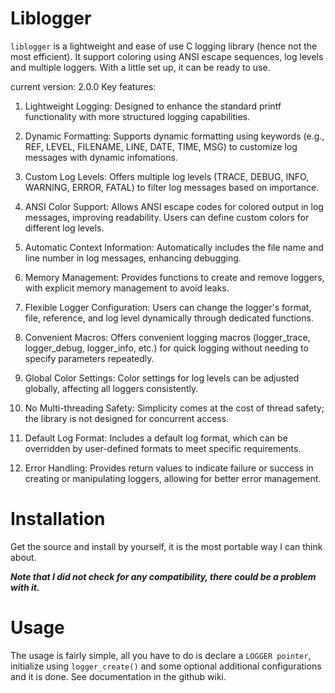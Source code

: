 # Liblogger

`liblogger` is a lightweight and ease of use C logging library (hence not the most efficient). It support coloring using ANSI escape sequences, log levels and multiple loggers. With a little set up, it can be ready to use.

current version: 2.0.0
Key features:
1. Lightweight Logging: Designed to enhance the standard printf functionality with more structured logging capabilities.


2. Dynamic Formatting: Supports dynamic formatting using keywords (e.g., REF, LEVEL, FILENAME, LINE, DATE, TIME, MSG) to customize log messages with dynamic infomations.


3. Custom Log Levels: Offers multiple log levels (TRACE, DEBUG, INFO, WARNING, ERROR, FATAL) to filter log messages based on importance.


4. ANSI Color Support: Allows ANSI escape codes for colored output in log messages, improving readability. Users can define custom colors for different log levels.


5. Automatic Context Information: Automatically includes the file name and line number in log messages, enhancing debugging.


6. Memory Management: Provides functions to create and remove loggers, with explicit memory management to avoid leaks.


7. Flexible Logger Configuration: Users can change the logger's format, file, reference, and log level dynamically through dedicated functions.


8. Convenient Macros: Offers convenient logging macros (logger_trace, logger_debug, logger_info, etc.) for quick logging without needing to specify parameters repeatedly.


9. Global Color Settings: Color settings for log levels can be adjusted globally, affecting all loggers consistently.


10. No Multi-threading Safety: Simplicity comes at the cost of thread safety; the library is not designed for concurrent access.


11. Default Log Format: Includes a default log format, which can be overridden by user-defined formats to meet specific requirements.


12. Error Handling: Provides return values to indicate failure or success in creating or manipulating loggers, allowing for better error management.

# Installation
Get the source and install by yourself, it is the most portable way I can think about.

***Note that I did not check for any compatibility, there could be a problem with it.***

# Usage
The usage is fairly simple, all you have to do is declare a `LOGGER pointer`, initialize using `logger_create()` and some optional additional configurations and it is done. See documentation in the github wiki.
